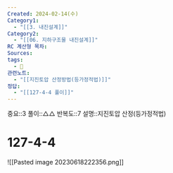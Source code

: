 ```yaml
---
Created: 2024-02-14(수)
Category1:
  - "[[3. 내진설계]]"
Category2:
  - "[[06. 지하구조물 내진설계]]"
RC 계산형 목차: 
Sources: 
tags:
  - 🧮
관련노트:
  - "[[지진토압 산정방법(등가정적법)]]"
정답:
  - "[[127-4-4 풀이]]"
---
```

중요::3
풀이::△△
반복도::7
설명::지진토압 산정(등가정적법)
#  127-4-4

![[Pasted image 20230618222356.png]]